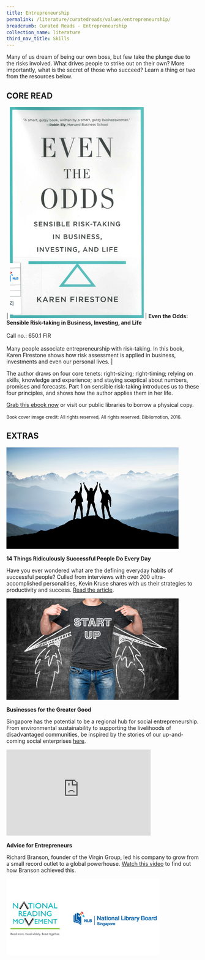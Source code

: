 ```yaml
---
title: Entrepreneurship
permalink: /literature/curatedreads/values/entrepreneurship/
breadcrumb: Curated Reads - Entrepreneurship
collection_name: literature
third_nav_title: Skills
---
```


Many of us dream of being our own boss, but few take the plunge due to the risks involved. What drives people to strike out on their own? More importantly, what is the secret of those who succeed? Learn a thing or two from the resources below.

## **CORE READ**

| ![Even the odds image](/images/literature/curatedreads/skills/Even-the-odds-350X552-1.jpg) | **Even the Odds: Sensible Risk-taking in Business, Investing, and Life** <br><br> Call no.: 650.1 FIR <br><br> Many people associate entrepreneurship with risk-taking. In this book, Karen Firestone shows how risk assessment is applied in business, investments and even our personal lives. |

The author draws on four core tenets: right-sizing; right-timing; relying on skills, knowledge and experience; and staying sceptical about numbers, promises and forecasts. Part 1 on sensible risk-taking introduces us to these four principles, and shows how the author applies them in her life.

[Grab this ebook now](https://eresources.nlb.gov.sg/eReads/cms/details?uuid=588d8e4f-9c13-40d4-a1ce-c2dd279d3d5e) or visit our public libraries to borrow a physical copy.

<small>Book cover image credit: All rights reserved, All rights reserved. Bibliomotion, 2016.</small>

## **EXTRAS**

![Three men image](/images/literature/curatedreads/skills/Three-Men-Extra-Read-450X265.jpg)

**14 Things Ridiculously Successful People Do Every Day**

Have you ever wondered what are the defining everyday habits of successful people? Culled from interviews with over 200 ultra-accomplished personalities, Kevin Kruse shares with us their strategies to productivity and success. [Read the article](https://www.entrepreneur.com/slideshow/299699).

![Start up image](/images/literature/curatedreads/skills/Start-Up-Extra-Read-450X265.jpg)

**Businesses for the Greater Good**

Singapore has the potential to be a regional hub for social entrepreneurship. From environmental sustainability to supporting the livelihoods of disadvantaged communities, be inspired by the stories of our up-and-coming social enterprises [here](http://singaporemagazine.sif.org.sg/good-business).

<iframe width="377" height="225" src="https://www.youtube.com/embed/VH35Iz9veM0" frameborder="0" allow="accelerometer; autoplay; clipboard-write; encrypted-media; gyroscope; picture-in-picture" allowfullscreen></iframe>

**Advice for Entrepreneurs**

Richard Branson, founder of the Virgin Group, led his company to grow from a small record outlet to a global powerhouse. [Watch this video](https://www.youtube.com/watch?v=VH35Iz9veM0) to find out how Branson achieved this.

![Logos image](/images/literature/curatedreads/logos-updated.jpeg)